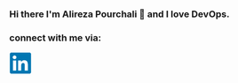 ### Hi there I'm Alireza Pourchali 👋 and I love DevOps. 

### connect with me via:      
<div>
  <a href="https://www.linkedin.com/in/alireza-pourchali-108b36248/">
     <img src="https://github.com/devicons/devicon/blob/master/icons/linkedin/linkedin-original.svg" title="linkedin" **alt="linkedin" width="40" height="40"/>
    
</div> 

<!--
**AlirezaPourchali/AlirezaPourchali** is a ✨ _special_ ✨ repository because its `README.md` (this file) appears on your GitHub profile.

Here are some ideas to get you started:

- 🔭 I’m currently working on ...
- 🌱 I’m currently learning ...
- 👯 I’m looking to collaborate on ...
- 🤔 I’m looking for help with ...
- 💬 Ask me about ...
- 📫 How to reach me: ...
- 😄 Pronouns: ...
- ⚡ Fun fact: ...
-->
